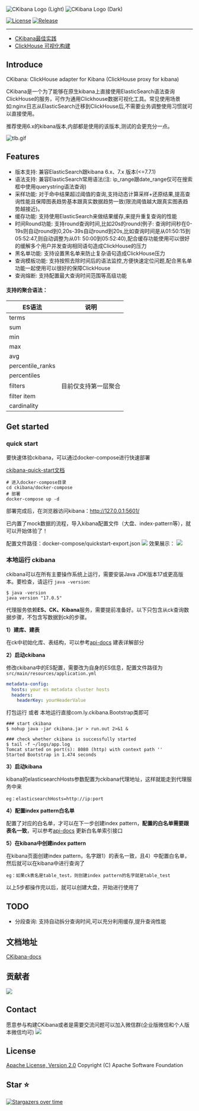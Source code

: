 ![CKibana Logo (Light)](img/logo-black.png#gh-light-mode-only)
![CKibana Logo (Dark)](img/logo-white.png#gh-dark-mode-only)

[![License](https://img.shields.io/badge/License-Apache%202.0-blue.svg)](https://opensource.org/licenses/Apache-2.0)
[![Release](https://img.shields.io/github/release/TongchengOpenSource/ckibana.svg?color=brightgreen&label=Release)](https://github.com/TongchengOpenSource/ckibana/releases)

---

- [CKibana最佳实践](https://mp.weixin.qq.com/s/T3tKYn6zE464bqTkoIa3dg)
- [ClickHouse 可视化构建](https://warmdust.github.io/2024/07/20/005/)

## Introduce

CKibana: ClickHouse adapter for Kibana (ClickHouse proxy for kibana)

CKibana是一个为了能够在原生kibana上直接使用ElasticSearch语法查询ClickHouse的服务，可作为通用Clickhouse数据可视化工具。常见使用场景如:nginx日志从ElasticSearch迁移到ClickHouse后,不需要业务调整使用习惯就可以直接使用。

推荐使用6.x的kibana版本,内部都是使用的该版本,测试的会更充分一点。

![tlb.gif](img/tlb.gif)

## Features

- 版本支持: 兼容ElasticSearch跟kibana 6.x、7.x 版本(<=7.7.1)
- 语法支持: 兼容ElasticSearch常用语法(注: ip_range跟date_range仅可在搜索框中使用querystring语法查询)
- 采样功能: 对于命中结果超过阈值的查询,支持动态计算采样+还原结果,提高查询性能且保障图表趋势基本跟真实数据趋势一致(限流阈值越大跟真实图表趋势越接近)。
- 缓存功能: 支持使用ElasticSearch来做结果缓存,来提升重复查询的性能
- 时间Round功能: 支持round查询时间,比如20s的round(例子: 查询时间秒在0-19s则自动round到0,20s-39s自动round到20s,比如查询时间是从01:50:15到05:52:47,则自动调整为从01:
  50:00到05:52:40),配合缓存功能使用可以很好的缓解多个用户并发查询相同语句造成ClickHouse的压力
- 黑名单功能: 支持设置黑名单来防止复杂语句造成ClickHouse压力
- 查询模板功能: 支持按照去除时间后的语法监控,方便快速定位问题,配合黑名单功能一起使用可以很好的保障ClickHouse
- 查询熔断: 支持配置最大查询时间范围等高级功能

#### 支持的聚合语法：

| ES语法                  | 说明                     |
|-----------------------|------------------------|
| terms                   |                        |
| sum                     |                        |
| min                     |                        |
| max                    |                        |
| avg                     |                        |
| percentile_ranks         |                        |
| percentiles             |                        |
| filters                 | 目前仅支持第一层聚合             |
| filter item             |                        |
| cardinality             |                        |

## Get started
### quick start
要快速体验ckibana，可以通过docker-compose进行快速部署

[ckibana-quick-start文档](https://github.com/TongchengOpenSource/ckibana/blob/main/docker-compose/README.md)

```shell
# 进入docker-compose目录
cd ckibana/docker-compose
# 部署
docker-compose up -d
```
部署完成后，在浏览器访问kibana：http://127.0.0.1:5601/

已内置了mock数据的流程，导入kibana配置文件（大盘、index-pattern等），就可以开始体验了！

配置文件路径：docker-compose/quickstart-export.json
![](docker-compose/image/dashboard-import.jpg)
效果展示：
![](docker-compose/image/dashboard.jpg)



### 本地运行 ckibana
ckibana可以在所有主要操作系统上运行，需要安装Java JDK版本17或更高版本。要检查，请运行
`java -version`:
```shell
$ java -version
java version "17.0.5" 
```
代理服务依赖**ES、CK、Kibana**服务，需要提前准备好。以下只包含从ck查询数据步骤，不包含写数据到ck的步骤。

**1）建库、建表**

在ck中初始化库、表结构，可以参考[api-docs](https://tongchengopensource.github.io/ckibana-docs/zh/docs/api-docs) 建表详解部分

**2）启动ckibana**

修改ckibana中的ES配置，需要改为自身的ES信息，配置文件路径为`src/main/resources/application.yml`
```yaml
metadata-config:
  hosts: your es metadata cluster hosts
  headers:
    headerKey: yourHeaderValue
```
打包运行 或者 本地运行直接com.ly.ckibana.Bootstrap类即可
```shell
### start ckibana
$ nohup java -jar ckibana.jar > run.out 2>&1 &

### check whether ckibana is successfully started
$ tail -f ~/logs/app.log
Tomcat started on port(s): 8080 (http) with context path ''
Started Bootstrap in 1.474 seconds
```

**3）启动kibana**

kibana的elasticsearchHosts参数配置为ckibana代理地址，这样就能走到代理服务中来
```shell
eg：elasticsearchHosts=http://ip:port
```

**4）配置index pattern白名单**

配置了对应的白名单，才可以在下一步创建index pattern，**配置的白名单需要跟表名一致**，可以参考[api-docs](https://tongchengopensource.github.io/ckibana-docs/zh/api-docs) 更新白名单索引接口

**5）在kibana中创建index pattern**

在kibana页面创建index pattern，名字跟1）的表名一致，且4）中配置白名单，然后就可以在kibana中进行查询了
```shell
eg：如果ck表名是table_test，则创建index pattern的名字就是table_test
```

以上5步都操作完以后，就可以创建大盘，开始进行使用了

## TODO

- 分段查询: 支持自动拆分查询时间,可以充分利用缓存,提升查询性能

## 文档地址
[CKibana-docs](https://tongchengopensource.github.io/ckibana-docs)  

## 贡献者

<a href="https://github.com/TongchengOpenSource/ckibana/graphs/contributors"><img src="https://opencollective.com/ckibana/contributors.svg?width=890" /></a>

## Contact

愿意参与构建CKibana或者是需要交流问题可以加入微信群(企业版微信和个人版本微信均可)
![](http://oss.17usoft.com/infra-github/ckibana/join-us.png)

## License

[Apache License, Version 2.0](http://www.apache.org/licenses/LICENSE-2.0.html) Copyright (C) Apache Software Foundation

## Star ⭐
[![Stargazers over time](https://starchart.cc/TongchengOpenSource/ckibana.svg?variant=adaptive)](https://starchart.cc/TongchengOpenSource/ckibana)
